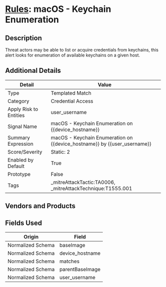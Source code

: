 # [Rules](README.md): macOS - Keychain Enumeration

## Description
Threat actors may be able to list or acquire credentials from keychains, this alert looks for enumeration of available keychains on a given host.

## Additional Details
|Detail|Value|
|----|----|
|Type|Templated Match|
|Category|Credential Access|
|Apply Risk to Entities|user_username|
|Signal Name|macOS - Keychain Enumeration on {{device_hostname}}|
|Summary Expression|macOS - Keychain Enumeration on {{device_hostname}} by {{user_username}}|
|Score/Severity|Static: 2|
|Enabled by Default|True|
|Prototype|False|
|Tags|_mitreAttackTactic:TA0006, _mitreAttackTechnique:T1555.001|
## Vendors and Products


## Fields Used

|Origin|Field|
|----|----|
|Normalized Schema|baseImage|
|Normalized Schema|device_hostname|
|Normalized Schema|matches|
|Normalized Schema|parentBaseImage|
|Normalized Schema|user_username|


